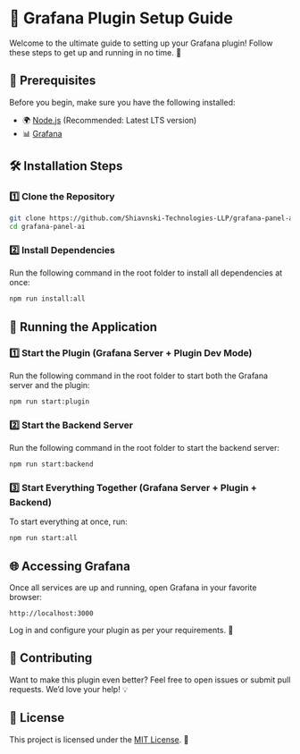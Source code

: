 # 🚀 Grafana Plugin Setup Guide

Welcome to the ultimate guide to setting up your Grafana plugin! Follow these steps to get up and running in no time. 🎯

## 🎯 Prerequisites
Before you begin, make sure you have the following installed:
- 🌍 [Node.js](https://nodejs.org/) (Recommended: Latest LTS version)
- 📊 [Grafana](https://grafana.com/grafana/download/)

## 🛠 Installation Steps

### 1️⃣ Clone the Repository
```sh
git clone https://github.com/Shiavnski-Technologies-LLP/grafana-panel-ai.git
cd grafana-panel-ai
```

### 2️⃣ Install Dependencies
Run the following command in the root folder to install all dependencies at once:
```sh
npm run install:all
```

## 🚀 Running the Application

### 1️⃣ Start the Plugin (Grafana Server + Plugin Dev Mode)
Run the following command in the root folder to start both the Grafana server and the plugin:
```sh
npm run start:plugin
```

### 2️⃣ Start the Backend Server
Run the following command in the root folder to start the backend server:
```sh
npm run start:backend
```

### 3️⃣ Start Everything Together (Grafana Server + Plugin + Backend)
To start everything at once, run:
```sh
npm run start:all
```

## 🌐 Accessing Grafana
Once all services are up and running, open Grafana in your favorite browser:
```
http://localhost:3000
```
Log in and configure your plugin as per your requirements. 🎨

## 🤝 Contributing
Want to make this plugin even better? Feel free to open issues or submit pull requests. We’d love your help! 💡

## 📜 License
This project is licensed under the [MIT License](LICENSE). 🚀

